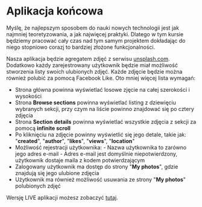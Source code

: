 # Aplikacja końcowa

Myślę, że najlepszym sposobem do nauki nowych technologii jest jak najmniej teoretyzowania, a jak najwięcej praktyki. Dlatego w tym kursie będziemy pracować cały czas nad tym samym projektem dokładając do niego stopniowo corazj to bardziej złożone funkcjonalności.

Nasza aplikacja będzie agregatem zdjęć z serwisu [unsplash.com](http://unsplash.com). Dodatkowo każdy zarejestrowany użytkownik będzie miał możliwość stworzenia listy swoich ulubionych zdjęć. Każde zdjęcie będzie można również polubić za pomocą Facebook Like. Oto mniej więcej lista wymagań:

* Strona główna powinna wyświetlać losowe zjęcie na całej szerokości i wysokości
* Strona **Browse sections** powinna wyświetlać listing z dziewięciu wybranych sekcji, przy czym na liście powinno znajdować się po cztery zdjęcia
* Strona **Section** **details** powinna wyświetlać wszystkie zdjęcia z sekcji za pomocą **infinite scroll**
* Po kliknięciu na zdjęcie powinny wyświetlić się jego detale, takie jak: "**created**", "**author**", "**likes**", "**views**", "**location**"
* Możliwość rejestracji użytkownika: - Nazwa użytkownika to zarówno jego adres e-mail - Adres e-mail jest domyślnie niepotwierdzony, użytkownik dostaje maila z kodem potwierdzającym
* Zalogowany użytkownik ma dostęp do strony "**My photos**", gdzie znajdują się jego ulubione zdjęcia
* Użytkownik ma również możliwość usuwania ze strony "**My photos**" polubionych zdjęć

Wersję LIVE aplikacji możesz zobaczyć [tutaj](http://d2god1ozwwhqgz.cloudfront.net/).

